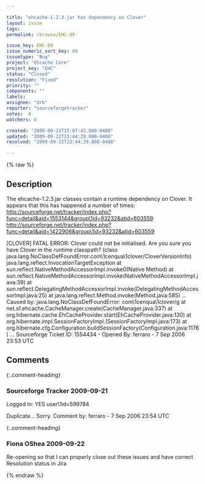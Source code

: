 ```yaml
---

title: "ehcache-1.2.3.jar has dependency on Clover"
layout: issue
tags: 
permalink: /browse/EHC-89

issue_key: EHC-89
issue_numeric_sort_key: 89
issuetype: "Bug"
project: "Ehcache Core"
project_key: "EHC"
status: "Closed"
resolution: "Fixed"
priority: ""
components: ""
labels: 
assignee: "drb"
reporter: "sourceforgetracker"
votes:  0
watchers: 0

created: "2009-09-21T15:07:42.000-0400"
updated: "2009-09-22T23:44:29.000-0400"
resolved: "2009-09-22T23:44:29.000-0400"

---
```




{% raw %}



## Description

<div markdown="1" class="description">

The ehcache-1.2.3.jar classes contain a runtime
dependency on Clover.  It appears that this has
happened a number of times:
http://sourceforge.net/tracker/index.php?func=detail&aid=1553144&group\1id=93232&atid=603559
http://sourceforge.net/tracker/index.php?func=detail&aid=1422906&group\1id=93232&atid=603559

[CLOVER] FATAL ERROR: Clover could not be initialised.
Are you sure you have Clover in the runtime classpath?
(class
java.lang.NoClassDefFoundError:com\1cenqua\1clover/CloverVersionInfo)
java.lang.reflect.InvocationTargetException
        at
sun.reflect.NativeMethodAccessorImpl.invoke0(Native Method)
        at
sun.reflect.NativeMethodAccessorImpl.invoke(NativeMethodAccessorImpl.java:39)
        at
sun.reflect.DelegatingMethodAccessorImpl.invoke(DelegatingMethodAccessorImpl.java:25)
        at java.lang.reflect.Method.invoke(Method.java:585)
...
Caused by: java.lang.NoClassDefFoundError:
com\1cenqua\1clover/g
        at
net.sf.ehcache.CacheManager.create(CacheManager.java:337)
        at
org.hibernate.cache.EhCacheProvider.start(EhCacheProvider.java:130)
        at
org.hibernate.impl.SessionFactoryImpl.<init>(SessionFactoryImpl.java:173)
        at
org.hibernate.cfg.Configuration.buildSessionFactory(Configuration.java:1176)
...
Sourceforge Ticket ID: 1554434 - Opened By: ferraro - 7 Sep 2006 23:53 UTC

</div>

## Comments


{:.comment-heading}
### **Sourceforge Tracker** <span class="date">2009-09-21</span>

<div markdown="1" class="comment">

Logged In: YES 
user\1id=599784

Duplicate...  Sorry.
Comment by: ferraro - 7 Sep 2006 23:54 UTC

</div>


{:.comment-heading}
### **Fiona OShea** <span class="date">2009-09-22</span>

<div markdown="1" class="comment">

Re-opening so that I can properly close out these issues and have correct Resolution status in Jira

</div>



{% endraw %}
